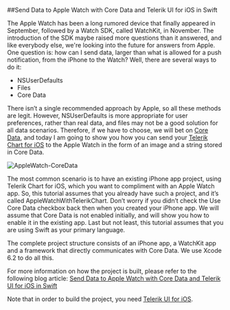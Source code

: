 ##Send Data to Apple Watch with Core Data and Telerik UI for iOS in Swift

The Apple Watch has been a long rumored device that finally appeared in September, followed by a Watch SDK, called WatchKit, in November. The introduction of the SDK maybe raised more questions than it answered, and like everybody else, we're looking into the future for answers from Apple. One question is: how can I send data, larger than what is allowed for a push notification, from the iPhone to the Watch? Well, there are several ways to do it:

- NSUserDefaults
- Files
- Core Data

There isn’t a single recommended approach by Apple, so all these methods are legit. However, NSUserDefaults is more appropriate for user preferences, rather than real data, and files may not be a good solution for all data scenarios. Therefore, if we have to choose, we will bet on [Core Data](https://developer.apple.com/library/mac/documentation/Cocoa/Conceptual/CoreData/cdProgrammingGuide.html), and today I am going to show you how you can send your [Telerik Chart for iOS](http://www.telerik.com/ios-ui) to the Apple Watch in the form of an image and a string stored in Core Data.

![AppleWatch-CoreData](http://blogs.telerik.com/images/default-source/ui-for-ios-team/applewatch-blogpost.png?sfvrsn=2 "AppleWatch-CoreData")

The most common scenario is to have an existing iPhone app project, using Telerik Chart for iOS, which you want to compliment with an Apple Watch app. So, this tutorial assumes that you already have such a project, and it’s called AppleWatchWithTelerikChart. Don’t worry if you didn’t check the Use Core Data checkbox back then when you created your iPhone app. We will assume that Core Data is not enabled initially, and will show you how to enable it in the existing app. Last but not least, this tutorial assumes that you are using Swift as your primary language.

The complete project structure consists of an iPhone app, a WatchKit app and a framework that directly communicates with Core Data. We use Xcode 6.2 to do all this.

For more information on how the project is built, please refer to the following blog article: [Send Data to Apple Watch with Core Data and Telerik UI for iOS in Swift](http://blogs.telerik.com/blogs/15-02-03/send-data-to-apple-watch-with-core-data-and-telerik-ui-for-ios-in-swift)

Note that in order to build the project, you need [Telerik UI for iOS](http://www.telerik.com/ios-ui).
